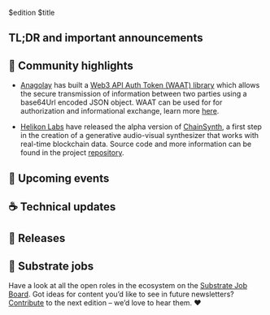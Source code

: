$edition
$title

## TL;DR and important announcements

## 🔦 Community highlights



* [Anagolay](https://anagolay.network/) has built a [Web3 API Auth Token (WAAT) library](https://github.com/kelp-hq/oss/tree/22f85a75887ddcf65fe411e008f9bc7ba2d3203f/tools/web3-api-auth-token) which allows the secure transmission of information between two parties using a base64Url encoded JSON object.
WAAT can be used for for authorization and informational exchange, learn more [here](https://github.com/kelp-hq/oss/tree/22f85a75887ddcf65fe411e008f9bc7ba2d3203f/tools/web3-api-auth-token#why-we-should-use-waat).

* [Helikon Labs](https://helikon.io) have released the alpha version of [ChainSynth](https://alpha.chainsynth.app), a first step in the creation of a generative audio-visual synthesizer that works with real-time blockchain data. Source code and more information can be found in the project [repository](https://github.com/helikon-labs/chainsynth).
 
## 📆 Upcoming events
 
## ☕️ Technical updates

## 👀 Releases

## 📰 Substrate jobs

Have a look at all the open roles in the ecosystem on the [Substrate Job Board](https://careers.substrate.io/jobs).
Got ideas for content you’d like to see in future newsletters? [Contribute](https://github.com/substrate-developer-hub/newsletter/pulls) to the next edition – we’d love to hear them. ❤️
